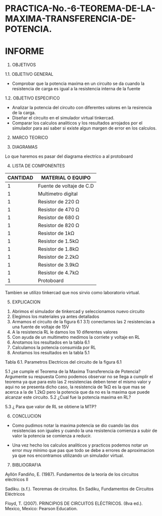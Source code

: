 # PRACTICA-No.-6-TEOREMA-DE-LA-MAXIMA-TRANSFERENCIA-DE-POTENCIA.

# INFORME

1. OBJETIVOS 

1.1. OBJETIVO GENERAL

- Comprobar que la potencia maxima en un circuito se da cuando la resistencia de carga es igual a la resistencia interna de la fuente

 1.2. OBJETIVO ESPECIFICO  

- Analizar la potencia del circuito con diferentes valores en la resirencia de la carga.
- Diseñar el circuito en el simulador virtual tinkercad.
- Comparar los calculos analiticos y los resultados arrojados por el simulador para asi saber si existe algun margen de error en los calculos.

2. MARCO TEORICO



3. DIAGRAMAS

Lo que haremos es pasar del diagrama electrico a al protoboard 


4. LISTA DE COMPONENTES

| CANTIDAD|MATERIAL O EQUIPO|
| ----- | ---- |
| 1|Fuente de voltaje de C.D|
|1|Multimetro digital|
|1|Resistor de 220 Ω|
|1|Resistor de 470 Ω|
|1|Resistor de 680 Ω|
|1|Resistor de 820 Ω|
|1|Resistor de 1kΩ|
|1|Resistor de 1.5kΩ|
|1|Resistor de 1.8kΩ|
|1|Resistor de 2.2kΩ|
|1|Resistor de 3.9kΩ|
|1|Resistor de 4.7kΩ|
|1|Protoboard|
Tambien se utilizo tinkercad que nos sirvio como laboratorio virtual.

5. EXPLICACION 

1) Abrimos el simulador de tinkercad y seleccionamos nuevo circuito
2) Elegimos los materiales ya antes detallados
3) Armamos el circuito de la figura  6.1
  3.1)  conectamos las 2 resistencias a una fuente de voltaje de 15V
4)  A la resistencia RL le damos  los 10 diferentes valores
5) Con ayuda de un multimetro medimos la corriete y voltaje en RL 
6) Anotamos los resultados en la tabla  6.1
7) Calculamos la potencia  consumida por RL
8) Anotamos los resultados en la tabla 5.1

Tabla 6.1. Parametros Electricos del circuito de la figura 6.1


5.1 ¿se cumple el Teorema de la Maxima Transferencia de Potencia? Argumente su respuesta
Como podemos observar no se llega a cumplir el teorema ya que para esto las 2 resistencias deben tener el mismo valor y aqui no se presenta dicho caso,  la resistencia de 1kΩ es la que mas se acerca a la de 1.2kΩ pero la potencia que da no es la maxima que puede alcanzar este circuito.
5.2 ¿Cual fue la potencia maxima en RL?

5.3 ¿ Para que valor de RL se obtiene la MTP?



6. CONCLUCION 

- Como pudimos notar la maxima potencia se dio cuando las dos resistencias son iguales y cuando la una resistencia comienza a subir de valor la potencia se comienza a reducir.

- Una vez hecho los calculos analiticos y practicos podemos notar un error muy minimo que pas que todo se debe a errores de aproximacion ya que nos encontramos utilizando un simulador virtual.

7. BIBLIOGRAFIA

Ayllón Fandiño, E. (1987). Fundamentos de la teoría de los circuitos eléctricos II

Sadiku. (s.f.). Teoremas de circuitos. En Sadiku, Fundamentos de Circuitos Eléctricos

Floyd, T. (2007). PRINCIPIOS DE CIRCUITOS ELÉCTRICOS. (8va ed.). Mexico, Mexico: Pearson Education.
